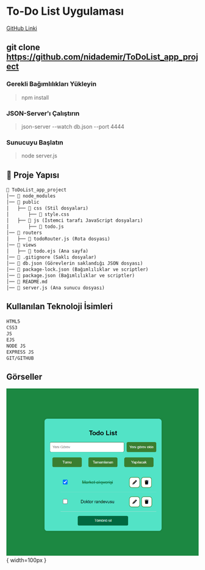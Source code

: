 # To-Do List Uygulaması

[GitHub Linki](https://github.com/nidademir/ToDoList_app_project)

## git clone https://github.com/nidademir/ToDoList_app_project

### Gerekli Bağımlılıkları Yükleyin
> npm install 

### JSON-Server'ı Çalıştırın
> json-server --watch db.json --port 4444

### Sunucuyu Başlatın
> node server.js

## 📂 Proje Yapısı
```
📂 ToDoList_app_project
│── 📂 node_modules
│── 📂 public
│   ├── 📂 css (Stil dosyaları)
│       ├── 📜 style.css
│   ├── 📂 js (İstemci tarafı JavaScript dosyaları)
│       ├── 📜 todo.js
│── 📂 routers
│   ├── 📜 todoRouter.js (Rota dosyası)
│── 📂 views
│   ├── 📜 todo.ejs (Ana sayfa)
│── 📜 .gitignore (Saklı dosyalar)
│── 📜 db.json (Görevlerin saklandığı JSON dosyası)
│── 📜 package-lock.json (Bağımlılıklar ve scriptler)
│── 📜 package.json (Bağımlılıklar ve scriptler)
│── 📜 README.md
│── 📜 server.js (Ana sunucu dosyası)
```

## Kullanılan Teknoloji İsimleri
```
HTML5
CSS3
JS
EJS
NODE JS
EXPRESS JS
GIT/GITHUB
```

## Görseller
![To-Do List Uygulaması](images/todo-app-1.png){ width=100px }
